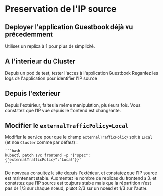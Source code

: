 # Preservation de l'IP source

## Deployer l'application Guestbook déjà vu précedemment
Utilisez un replica à 1 pour plus de simplicité.

## A l'interieur du Cluster
Depuis un pod de test, tester l'acces à l'application Guestbook
Regardez les logs de l'application pour identifier l'IP source

## Depuis l'exterieur
Depuis l'extérieur, faites la même manipulation, plusieurs fois.
Vous constatez que l'IP vue depuis le frontend est changeante.

## Modifier le `externalTrafficPolicy=Local`
Modifier le service pour que le champ `externalTrafficPolicy` soit à `Local` (et non `Cluster` comme par défaut) :
    
    ```bash
    kubectl patch svc frontend -p '{"spec":{"externalTrafficPolicy":"Local"}}'
    ```
De nouveau consultez le site depuis l'extérieur, et constatez que l'IP source est maintenant stable.
Augmentez le nombre de replicas du frontend à 3, et constatez que l'IP source est toujours stable mais que la répartition n'est pas de 1/3 sur chaque noeud, plutot 2/3 sur un noeud et 1/3 sur l'autre.

